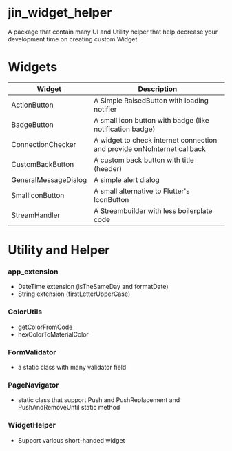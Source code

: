 # jin_widget_helper

A package that contain many UI and Utility helper that help decrease your development time on creating custom Widget.

# Widgets

| Widget | Description |
| ------ | ------ |
| ActionButton | A Simple RaisedButton with loading notifier |
| BadgeButton | A small icon button with badge (like notification badge) |
| ConnectionChecker | A widget to check internet connection and provide onNoInternet callback |
| CustomBackButton | A custom back button with title (header) |
| GeneralMessageDialog | A simple alert dialog |
| SmallIconButton | A small alternative to Flutter's IconButton |
| StreamHandler | A Streambuilder with less boilerplate code |

# Utility and Helper
### app_extension
- DateTime extension (isTheSameDay and formatDate)
- String extension (firstLetterUpperCase)

### ColorUtils
- getColorFromCode
- hexColorToMaterialColor

### FormValidator
- a static class with many validator field

### PageNavigator
- static class that support Push and PushReplacement and PushAndRemoveUntil static method

### WidgetHelper
- Support various short-handed widget




